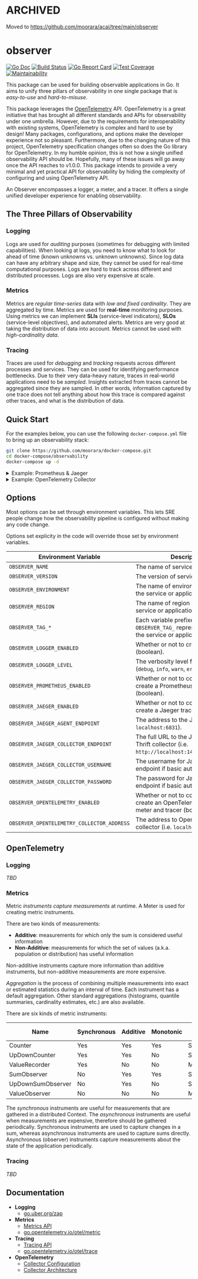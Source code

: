 # ARCHIVED

Moved to https://github.com/moorara/acai/tree/main/observer

# observer

[![Go Doc][godoc-image]][godoc-url]
[![Build Status][workflow-image]][workflow-url]
[![Go Report Card][goreport-image]][goreport-url]
[![Test Coverage][coverage-image]][coverage-url]
[![Maintainability][maintainability-image]][maintainability-url]

This package can be used for building observable applications in Go.
It aims to unify three pillars of observability in one single package that is _easy-to-use_ and _hard-to-misuse_.

This package leverages the [OpenTelemetry](https://opentelemetry.io) API.
OpenTelemetry is a great initiative that has brought all different standards and APIs for observability under one umbrella.
However, due to the requirements for interoperability with existing systems, OpenTelemetry is complex and hard to use by design!
Many packages, configurations, and options make the developer experience not so pleasant.
Furthermore, due to the changing nature of this project, OpenTelemetry specification changes often so does the Go library for OpenTelemetry.
In my humble opinion, this is not how a single unified observability API should be.
Hopefully, many of these issues will go away once the API reaches to v1.0.0.
This package intends to provide a very minimal and yet practical API for observability by hiding the complexity of configuring and using OpenTelemetry API.

An Observer encompasses a logger, a meter, and a tracer.
It offers a single unified developer experience for enabling observability.

## The Three Pillars of Observability

### Logging

Logs are used for _auditing_ purposes (sometimes for debugging with limited capabilities).
When looking at logs, you need to know what to look for ahead of time (known unknowns vs. unknown unknowns).
Since log data can have any arbitrary shape and size, they cannot be used for real-time computational purposes.
Logs are hard to track across different and distributed processes. Logs are also very expensive at scale.

### Metrics

Metrics are _regular time-series_ data with _low and fixed cardinality_.
They are aggregated by time. Metrics are used for **real-time** monitoring purposes.
Using metrics we can implement **SLIs** (service-level indicators), **SLOs** (service-level objectives), and automated alerts.
Metrics are very good at taking the distribution of data into account.
Metrics cannot be used with _high-cardinality data_.

### Tracing

Traces are used for _debugging_ and _tracking_ requests across different processes and services.
They can be used for identifying performance bottlenecks.
Due to their very data-heavy nature, traces in real-world applications need to be _sampled_.
Insights extracted from traces cannot be aggregated since they are sampled.
In other words, information captured by one trace does not tell anything about how this trace is compared against other traces, and what is the distribution of data.

## Quick Start

For the examples below, you can use the following `docker-compose.yml` file to bring up an observability stack:

```bash
git clone https://github.com/moorara/docker-compose.git
cd docker-compose/observability
docker-compose up -d
```

<details>
  <summary>Example: Prometheus & Jaeger</summary>

```go
package main

import (
  "context"
  "net/http"
  "time"

  "github.com/moorara/observer"
  "go.opentelemetry.io/otel/baggage"
  "go.opentelemetry.io/otel/metric"
  "go.opentelemetry.io/otel/label"
  "go.uber.org/zap"
)

type instruments struct {
  reqCounter  metric.Int64Counter
  reqDuration metric.Float64ValueRecorder
}

func newInstruments(meter metric.Meter) *instruments {
  mm := metric.Must(meter)

  return &instruments{
    reqCounter:  mm.NewInt64Counter("requests_total", metric.WithDescription("the total number of requests")),
    reqDuration: mm.NewFloat64ValueRecorder("request_duration_seconds", metric.WithDescription("the duration of requests in seconds")),
  }
}

type server struct {
  observer    observer.Observer
  instruments *instruments
}

func (s *server) Handle(ctx context.Context) {
  // Tracing
  ctx, span := s.observer.Tracer().Start(ctx, "handle-request")
  defer span.End()

  start := time.Now()
  s.fetch(ctx)
  s.respond(ctx)
  duration := time.Now().Sub(start)

  labels := []label.KeyValue{
    label.String("method", "GET"),
    label.String("endpoint", "/user"),
    label.Uint("statusCode", 200),
  }

  // Metrics
  s.observer.Meter().RecordBatch(ctx, labels,
    s.instruments.reqCounter.Measurement(1),
    s.instruments.reqDuration.Measurement(duration.Seconds()),
  )

  // Logging
  s.observer.Logger().Info("request handled successfully.",
    zap.String("method", "GET"),
    zap.String("endpoint", "/user"),
    zap.Uint("statusCode", 200),
  )
}

func (s *server) fetch(ctx context.Context) {
  _, span := s.observer.Tracer().Start(ctx, "read-database")
  defer span.End()

  time.Sleep(50 * time.Millisecond)
}

func (s *server) respond(ctx context.Context) {
  _, span := s.observer.Tracer().Start(ctx, "send-response")
  defer span.End()

  time.Sleep(10 * time.Millisecond)
}

func main() {
  // Creating a new Observer and set it as the singleton
  obsv := observer.New(true,
    observer.WithMetadata("my-service", "0.1.0", "production", "ca-central-1", map[string]string{
      "domain": "auth",
    }),
    observer.WithLogger("info"),
    observer.WithPrometheus(),
    observer.WithJaeger("localhost:6831", "", "", ""),
  )
  defer obsv.End(context.Background())

  srv := &server{
    observer:    obsv,
    instruments: newInstruments(obsv.Meter()),
  }

  // Creating a context
  ctx := context.Background()
  ctx = baggage.ContextWithValues(ctx,
    label.String("tenant", "1234"),
  )

  srv.Handle(ctx)

  // Serving metrics endpoint
  http.Handle("/metrics", obsv)
  http.ListenAndServe(":8080", nil)
}
```

Here are the logs from stdout :

```json
{"level":"info","timestamp":"2020-08-29T21:10:47.763781-04:00","caller":"example/main.go:57","message":"request handled successfully.","domain":"auth","environment":"production","logger":"my-service","region":"ca-central-1","version":"0.1.0","method":"GET","endpoint":"/user","statusCode":200}
```

And here are the metrics reported at http://localhost:8080/metrics :

```
# HELP request_duration_seconds the duration of requests in seconds
# TYPE request_duration_seconds histogram
request_duration_seconds_bucket{endpoint="/user",method="GET",statusCode="200",le="+Inf"} 1
request_duration_seconds_sum{endpoint="/user",method="GET",statusCode="200"} 0.065279047
request_duration_seconds_count{endpoint="/user",method="GET",statusCode="200"} 1
# HELP requests_total the total number of requests
# TYPE requests_total counter
requests_total{endpoint="/user",method="GET",statusCode="200"} 1
```

You can also verify a trace is reported to Jaeger by visiting http://localhost:16686 .
</details>

<details>
  <summary>Example: OpenTelemetry Collector</summary>

```go
package main

import (
  "context"
  "time"

  "github.com/moorara/observer"
  "go.opentelemetry.io/otel/baggage"
  "go.opentelemetry.io/otel/metric"
  "go.opentelemetry.io/otel/label"
  "go.uber.org/zap"
)

type instruments struct {
  reqCounter  metric.Int64Counter
  reqDuration metric.Float64ValueRecorder
}

func newInstruments(meter metric.Meter) *instruments {
  mm := metric.Must(meter)

  return &instruments{
    reqCounter:  mm.NewInt64Counter("requests_total", metric.WithDescription("the total number of requests")),
    reqDuration: mm.NewFloat64ValueRecorder("request_duration_seconds", metric.WithDescription("the duration of requests in seconds")),
  }
}

type server struct {
  observer    observer.Observer
  instruments *instruments
}

func (s *server) Handle(ctx context.Context) {
  // Tracing
  ctx, span := s.observer.Tracer().Start(ctx, "handle-request")
  defer span.End()

  start := time.Now()
  s.fetch(ctx)
  s.respond(ctx)
  duration := time.Now().Sub(start)

  labels := []label.KeyValue{
    label.String("method", "GET"),
    label.String("endpoint", "/user"),
    label.Uint("statusCode", 200),
  }

  // Metrics
  s.observer.Meter().RecordBatch(ctx, labels,
    s.instruments.reqCounter.Measurement(1),
    s.instruments.reqDuration.Measurement(duration.Seconds()),
  )

  // Logging
  s.observer.Logger().Info("request handled successfully.",
    zap.String("method", "GET"),
    zap.String("endpoint", "/user"),
    zap.Uint("statusCode", 200),
  )
}

func (s *server) fetch(ctx context.Context) {
  _, span := s.observer.Tracer().Start(ctx, "read-database")
  defer span.End()

  time.Sleep(50 * time.Millisecond)
}

func (s *server) respond(ctx context.Context) {
  _, span := s.observer.Tracer().Start(ctx, "send-response")
  defer span.End()

  time.Sleep(10 * time.Millisecond)
}

func main() {
  // Creating a new Observer and set it as the singleton
  obsv := observer.New(true,
    observer.WithMetadata("my-service", "0.1.0", "production", "ca-central-1", map[string]string{
      "domain": "auth",
    }),
    observer.WithLogger("info"),
    observer.WithOpenTelemetry("localhost:55680", nil),
  )
  defer obsv.End(context.Background())

  srv := &server{
    observer:    obsv,
    instruments: newInstruments(obsv.Meter()),
  }

  // Creating a context
  ctx := context.Background()
  ctx = baggage.ContextWithValues(ctx,
    label.String("tenant", "1234"),
  )

  srv.Handle(ctx)

  // Wait before exiting
  fmt.Scanln()
}
```

Here are the logs from stdout :

```json
{"level":"info","timestamp":"2020-08-29T22:00:33.274878-04:00","caller":"example/main.go:57","message":"request handled successfully.","domain":"auth","environment":"production","logger":"my-service","region":"ca-central-1","version":"0.1.0","method":"GET","endpoint":"/user","statusCode":200}
```

You can verify metrics are reported to OpenTelemetry collector by visiting http://localhost:8889/metrics :

```
# HELP requests_total the total number of requests
# TYPE requests_total gauge
requests_total{endpoint="/user",method="GET",statusCode="200"} 1
```

You can also verfiy OpenTelemetry collector reported a trace to Jaeger by visiting http://localhost:16686 .
</details>

## Options

Most options can be set through environment variables.
This lets SRE people change how the observability pipeline is configured without making any code change.

Options set explicity in the code will override those set by environment variables.

| Environment Variable | Description |
|----------------------|-------------|
| `OBSERVER_NAME` | The name of service or application. |
| `OBSERVER_VERSION` | The version of service or application. |
| `OBSERVER_ENVIRONMENT` | The name of environment in which the service or application is running. |
| `OBSERVER_REGION` | The name of region in which the service or application is running. |
| `OBSERVER_TAG_*` | Each variable prefixed with `OBSERVER_TAG_` represents a tag for the service or application. |
| `OBSERVER_LOGGER_ENABLED` | Whether or not to create a logger (boolean). |
| `OBSERVER_LOGGER_LEVEL` | The verbosity level for the logger (`debug`, `info`, `warn`, `error`, or `none`). |
| `OBSERVER_PROMETHEUS_ENABLED` | Whether or not to configure and create a Prometheus meter (boolean). |
| `OBSERVER_JAEGER_ENABLED` | Whether or not to configure and create a Jaeger tracer (boolean). |
| `OBSERVER_JAEGER_AGENT_ENDPOINT` | The address to the Jaeger agent (i.e. `localhost:6831`). |
| `OBSERVER_JAEGER_COLLECTOR_ENDPOINT` | The full URL to the Jaeger HTTP Thrift collector (i.e. `http://localhost:14268/api/traces`). |
| `OBSERVER_JAEGER_COLLECTOR_USERNAME` | The username for Jaeger collector endpoint if basic auth is required. |
| `OBSERVER_JAEGER_COLLECTOR_PASSWORD` | The password for Jaeger collector endpoint if basic auth is required. |
| `OBSERVER_OPENTELEMETRY_ENABLED` | Whether or not to configure and create an OpenTelemetry Collector meter and tracer (boolean). |
| `OBSERVER_OPENTELEMETRY_COLLECTOR_ADDRESS` | The address to OpenTelemetry collector (i.e. `localhost:55680`). |

## OpenTelemetry

### Logging

_TBD_

### Metrics

Metric _instruments capture measurements_ at runtime. A Meter is used for creating metric instruments.

There are two kinds of measurements:

  - **Additive**: measurements for which only the sum is considered useful information
  - **Non-Additive**: measurements for which the set of values (a.k.a. population or distribution) has useful information

Non-additive instruments capture more information than additive instruments, but non-additive measurements are more expensive.

_Aggregation_ is the process of combining multiple measurements into exact or estimated statistics during an interval of time.
Each instrument has a default aggregation. Other standard aggregations (histograms, quantile summaries, cardinality estimates, etc.) are also available.

There are six kinds of metric instruments:

| Name              | Synchronous | Additive | Monotonic | Default Aggregation |
|-------------------|-------------|----------|-----------|---------------------|
| Counter           | Yes         | Yes      | Yes       | Sum                 |
| UpDownCounter     | Yes         | Yes      | No        | Sum                 |
| ValueRecorder     | Yes         | No       | No        | MinMaxSumCount      |
| SumObserver       | No          | Yes      | Yes       | Sum                 |
| UpDownSumObserver | No          | Yes      | No        | Sum                 |
| ValueObserver     | No          | No       | No        | MinMaxSumCount      |

The _synchronous_ instruments are useful for measurements that are gathered in a distributed Context.
The _asynchronous_ instruments are useful when measurements are expensive, therefore should be gathered periodically.
Synchronous instruments are used to capture changes in a sum, whereas asynchronous instruments are used to capture sums directly.
Asynchronous (observer) instruments capture measurements about the state of the application periodically.

### Tracing

_TBD_

## Documentation

  - **Logging**
    - [go.uber.org/zap](https://pkg.go.dev/go.uber.org/zap)
  - **Metrics**
    - [Metrics API](https://github.com/open-telemetry/opentelemetry-specification/blob/master/specification/metrics/api.md)
    - [go.opentelemetry.io/otel/metric](https://pkg.go.dev/go.opentelemetry.io/otel/metric)
  - **Tracing**
    - [Tracing API](https://github.com/open-telemetry/opentelemetry-specification/blob/master/specification/trace/api.md)
    - [go.opentelemetry.io/otel/trace](https://pkg.go.dev/go.opentelemetry.io/otel/trace)
  - **OpenTelemetry**
    - [Collector Configuration](https://opentelemetry.io/docs/collector/configuration)
    - [Collector Architecture](https://github.com/open-telemetry/opentelemetry-collector/blob/master/docs/design.md)


[godoc-url]: https://pkg.go.dev/github.com/moorara/observer
[godoc-image]: https://pkg.go.dev/badge/github.com/moorara/observer
[workflow-url]: https://github.com/moorara/observer/actions
[workflow-image]: https://github.com/moorara/observer/workflows/Main/badge.svg
[goreport-url]: https://goreportcard.com/report/github.com/moorara/observer
[goreport-image]: https://goreportcard.com/badge/github.com/moorara/observer
[coverage-url]: https://codeclimate.com/github/moorara/observer/test_coverage
[coverage-image]: https://api.codeclimate.com/v1/badges/727461eda3a578b3ccc2/test_coverage
[maintainability-url]: https://codeclimate.com/github/moorara/observer/maintainability
[maintainability-image]: https://api.codeclimate.com/v1/badges/727461eda3a578b3ccc2/maintainability
